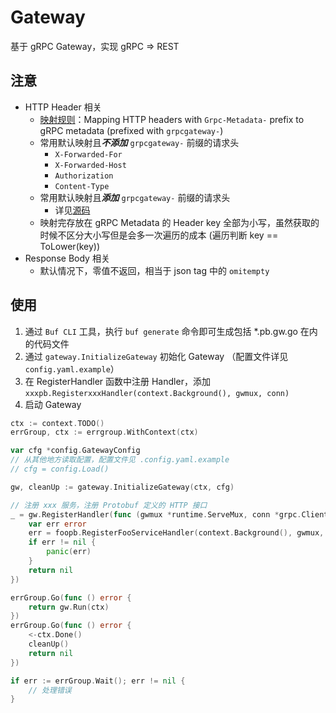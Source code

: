 # Gateway

基于 gRPC Gateway，实现 gRPC => REST

## 注意

- HTTP Header 相关
    - [映射规则](https://pkg.go.dev/github.com/grpc-ecosystem/grpc-gateway/runtime#DefaultHeaderMatcher)：Mapping HTTP
      headers with `Grpc-Metadata-` prefix to gRPC metadata (prefixed with `grpcgateway-`)
    - 常用默认映射且***不添加*** `grpcgateway-`  前缀的请求头
        - `X-Forwarded-For`
        - `X-Forwarded-Host`
        - `Authorization`
        - `Content-Type`
    - 常用默认映射且***添加*** `grpcgateway-`  前缀的请求头
        - 详见[源码](https://github.com/grpc-ecosystem/grpc-gateway/blob/main/runtime/context.go#L334)
    - 映射完存放在 gRPC Metadata 的 Header key 全部为小写，虽然获取的时候不区分大小写但是会多一次遍历的成本 (遍历判断
      key == ToLower(key))
- Response Body 相关
    - 默认情况下，零值不返回，相当于 json tag 中的 `omitempty`

## 使用

1. 通过 `Buf CLI` 工具，执行 `buf generate` 命令即可生成包括 *.pb.gw.go 在内的代码文件
2. 通过 `gateway.InitializeGateway` 初始化 Gateway （配置文件详见 `config.yaml.example`）
3. 在 RegisterHandler 函数中注册 Handler，添加 `xxxpb.RegisterxxxHandler(context.Background(), gwmux, conn)`
4. 启动 Gateway

```go
ctx := context.TODO()
errGroup, ctx := errgroup.WithContext(ctx)

var cfg *config.GatewayConfig
// 从其他地方读取配置，配置文件见 .config.yaml.example
// cfg = config.Load()

gw, cleanUp := gateway.InitializeGateway(ctx, cfg)

// 注册 xxx 服务，注册 Protobuf 定义的 HTTP 接口
_ = gw.RegisterHandler(func (gwmux *runtime.ServeMux, conn *grpc.ClientConn) error {
    var err error
    err = foopb.RegisterFooServiceHandler(context.Background(), gwmux, conn)
    if err != nil {
        panic(err)
    }
    return nil
})

errGroup.Go(func () error {
    return gw.Run(ctx)
})
errGroup.Go(func () error {
    <-ctx.Done()
    cleanUp()
    return nil
})

if err := errGroup.Wait(); err != nil {
    // 处理错误
}
```